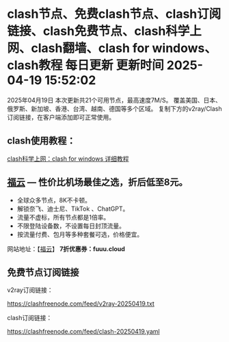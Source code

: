 
# clash节点、免费clash节点、clash订阅链接、clash免费节点、clash科学上网、clash翻墙、clash for windows、clash教程 每日更新  更新时间 2025-04-19 15:52:02

2025年04月19日
           本次更新共21个可用节点，最高速度7M/S。
           覆盖美国、日本、俄罗斯、新加坡、香港、台湾、越南、德国等多个区域。
           复制下方的v2ray/Clash订阅链接，在客户端添加即可正常使用。
        

## clash使用教程：

<a href='https://clash01.com/' target='_blank'>clash科学上网：clash for windows 详细教程</a>
        
## [福云](https://fuuu.cloud) —  性价比机场最佳之选，折后低至8元。

- 全球众多节点，8K不卡顿。
- 解锁奈飞、迪士尼、TikTok 、ChatGPT。
- 流量不虚标，所有节点都是1倍率。
- 不限登陆设备数，不设置每日封顶流量。
- 按流量付费、包月等多种套餐可选，价格便宜。

网站地址：【[福云](https://fuuu.cloud)】  **7折优惠券：fuuu.cloud**

## 免费节点订阅链接

v2ray订阅链接：

https://clashfreenode.com/feed/v2ray-20250419.txt 

clash订阅链接：

https://clashfreenode.com/feed/clash-20250419.yaml
